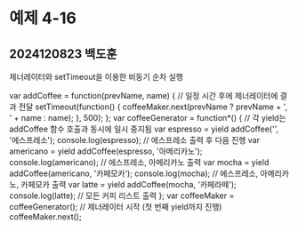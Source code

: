 # 예제 4-16  
## 2024120823 백도훈  

제너레이터와 setTimeout을 이용한 비동기 순차 실행


var addCoffee = function(prevName, name) {
  // 일정 시간 후에 제너레이터에 결과 전달
  setTimeout(function() {
    coffeeMaker.next(prevName ? prevName + ', ' + name : name);
  }, 500);
};
var coffeeGenerator = function*() {
  // 각 yield는 addCoffee 함수 호출과 동시에 일시 중지됨
  var espresso = yield addCoffee('', '에스프레소');
  console.log(espresso);  // 에스프레소 출력 후 다음 진행
  var americano = yield addCoffee(espresso, '아메리카노');
  console.log(americano); // 에스프레소, 아메리카노 출력
  var mocha = yield addCoffee(americano, '카페모카');
  console.log(mocha);     // 에스프레소, 아메리카노, 카페모카 출력
  var latte = yield addCoffee(mocha, '카페라떼');
  console.log(latte);    // 모든 커피 리스트 출력
};
var coffeeMaker = coffeeGenerator();
// 제너레이터 시작 (첫 번째 yield까지 진행)
coffeeMaker.next();
